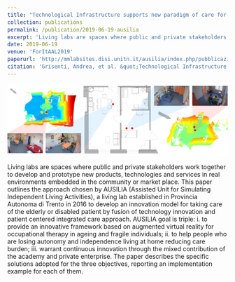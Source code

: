 ```yaml
---
title: "Technological Infrastructure supports new paradigm of care for healthy aging: The Living Lab Ausilia"
collection: publications
permalink: /publication/2019-06-19-ausilia
excerpt: 'Living labs are spaces where public and private stakeholders work together to develop and prototype new products, technologies and services in real environments embedded in the community or market place. This paper outlines the approach chosen by AUSILIA (Assisted Unit for Simulating Independent Living Activities), a living lab established in Provincia Autonoma di Trento in 2016 to develop an innovation model for taking care of the elderly or disabled patient by fusion of technology innovation and patient centered integrated care approach. AUSILIA goal is triple: i. to provide an innovative framework based on augmented virtual reality for occupational therapy in ageing and fragile individuals; ii. to help people who are losing autonomy and independence living at home reducing care burden; iii. warrant continuous innovation through the mixed contribution of the academy and private enterprise. The paper describes the specific solutions adopted for the three objectives, reporting an implementation example for each of them.'
date: 2019-06-19
venue: 'ForItAAL2019'
paperurl: 'http://mmlabsites.disi.unitn.it/ausilia/index.php/pubblicazioni/'
citation: 'Grisenti, Andrea, et al. &quot;Technological Infrastructure supports new paradigm of care for healthy aging: The Living Lab Ausilia.&quot; <i>10 Forum Italiano Ambient Assisted Living, 19-21 Giugno 2019, Ancona, Italia</i>'
---
```


![Teaser](../images/technological.png)

Living labs are spaces where public and private stakeholders work together to develop and prototype new products, technologies and services in real environments embedded in the community or market place. This paper outlines the approach chosen by AUSILIA (Assisted Unit for Simulating Independent Living Activities), a living lab established in Provincia Autonoma di Trento in 2016 to develop an innovation model for taking care of the elderly or disabled patient by fusion of technology innovation and patient centered integrated care approach. AUSILIA goal is triple: i. to provide an innovative framework based on augmented virtual reality for occupational therapy in ageing and fragile individuals; ii. to help people who are losing autonomy and independence living at home reducing care burden; iii. warrant continuous innovation through the mixed contribution of the academy and private enterprise. The paper describes the specific solutions adopted for the three objectives, reporting an implementation example for each of them.